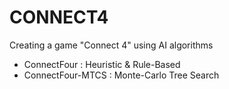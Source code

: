 # CONNECT4
Creating a game "Connect 4" using AI algorithms

<ul>
  <li>ConnectFour : Heuristic & Rule-Based</li>
<li>ConnectFour-MTCS : Monte-Carlo Tree Search</li>
</ul>
